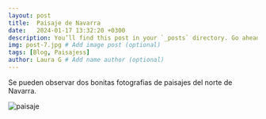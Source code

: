 ```yaml
---
layout: post
title:  Paisaje de Navarra
date:   2024-01-17 13:32:20 +0300
description: You’ll find this post in your `_posts` directory. Go ahead and edit it and re-build the site to see your changes. # Add post description (optional)
img: post-7.jpg # Add image post (optional)
tags: [Blog, Paisajess]
author: Laura G # Add name author (optional)
---
```

Se pueden observar dos bonitas fotografias de paisajes del norte de Navarra.

![paisaje]({{site.baseurl}}/assets/img/paisaje.jpg)

